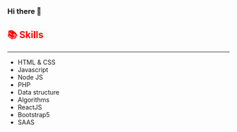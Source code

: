 ### Hi there 👋

<h2 style="color:red">📚 Skills </h2>
<hr>

<ul>
  <li>HTML & CSS</li>
  <li>Javascript</li>
  <li>Node JS</li>
  <li>PHP</li>
  <li>Data structure</li>
  <li>Algorithms</li>
  <li>ReactJS</li>
  <li>Bootstrap5</li>
  <li>SAAS</li>
</ul>
